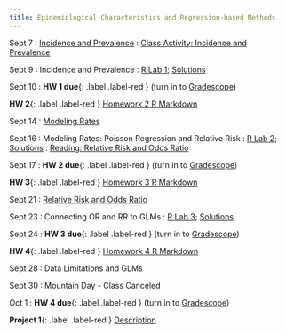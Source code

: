 ```yaml
---
title: Epidemiological Characteristics and Regression-based Methods
---
```


Sept 7
: [Incidence and Prevalence](https://github.com/marievozanne/STAT244NF_class/blob/main/Introduction/2_Lec_Measures_of_Risk.pdf)
  : [Class Activity: Incidence and Prevalence](https://github.com/marievozanne/STAT244NF_class/blob/main/Introduction/2_CA_Incidence_Prevalence.pdf)

Sept 9
: Incidence and Prevalence
  : [R Lab 1](https://github.com/mhc-stat-244nf-f2021/Lab_1); [Solutions](https://github.com/mhc-stat-244nf-f2021/Lab_1_solutions)

Sept 10
: **HW 1 due**{: .label .label-red } (turn in to [Gradescope](https://gradescope.com))

**HW 2**{: .label .label-red } [Homework 2 R Markdown](https://github.com/mhc-stat-244nf-f2021/Homework_2)

Sept 14
: [Modeling Rates](https://github.com/marievozanne/STAT244NF_class/blob/main/Introduction/3_Lec_log_linear_model.pdf)

Sept 16
: Modeling Rates: Poisson Regression and Relative Risk
  : [R Lab 2](https://github.com/mhc-stat-244nf-f2021/Lab_2);
[Solutions](https://github.com/mhc-stat-244nf-f2021/Lab_2_solutions)
: [Reading: Relative Risk and Odds Ratio](https://www.ncbi.nlm.nih.gov/books/NBK430824/)

Sept 17
: **HW 2 due**{: .label .label-red } (turn in to [Gradescope](https://gradescope.com))

**HW 3**{: .label .label-red } [Homework 3 R Markdown](https://github.com/mhc-stat-244nf-f2021/Homework_3)

Sept 21
: [Relative Risk and Odds Ratio](https://github.com/marievozanne/STAT244NF_class/blob/main/Introduction/4_Lec_RR_OR.pdf)

Sept 23
: Connecting OR and RR to GLMs
  : [R Lab 3](https://github.com/mhc-stat-244nf-f2021/Lab_3);
[Solutions](https://github.com/mhc-stat-244nf-f2021/Lab_3_solutions)

Sept 24
: **HW 3 due**{: .label .label-red } (turn in to [Gradescope](https://gradescope.com))

**HW 4**{: .label .label-red } [Homework 4 R Markdown](https://github.com/mhc-stat-244nf-f2021/Homework_4)

Sept 28
: Data Limitations and GLMs

Sept 30
: Mountain Day - Class Canceled 

Oct 1
: **HW 4 due**{: .label .label-red } (turn in to [Gradescope](https://gradescope.com))

**Project 1**{: .label .label-red } [Description](https://github.com/marievozanne/STAT244NF_class/blob/main/Project1/Project_1.pdf)

